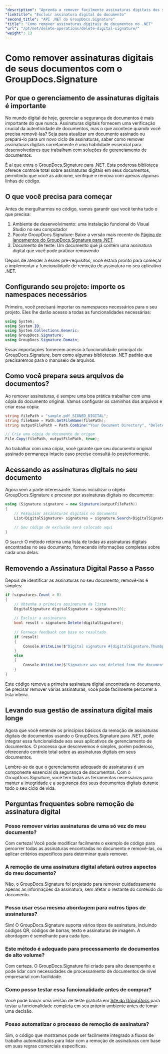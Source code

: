```yaml
---
"description": "Aprenda a remover facilmente assinaturas digitais dos seus documentos usando o GroupDocs.Signature para .NET. Nosso guia passo a passo ajuda você a manter a segurança dos seus documentos sem esforço."
"linktitle": "Excluir assinatura digital do documento"
"second_title": "API .NET do GroupDocs.Signature"
"title": "Como remover assinaturas digitais de documentos no .NET"
"url": "/pt/net/delete-operations/delete-digital-signature/"
"weight": 13
---
```


# Como remover assinaturas digitais de seus documentos com o GroupDocs.Signature

## Por que o gerenciamento de assinaturas digitais é importante

No mundo digital de hoje, gerenciar a segurança de documentos é mais importante do que nunca. Assinaturas digitais fornecem uma verificação crucial da autenticidade de documentos, mas o que acontece quando você precisa removê-las? Seja para atualizar um documento assinado ou prepará-lo para um novo ciclo de assinaturas, saber como remover assinaturas digitais corretamente é uma habilidade essencial para desenvolvedores que trabalham com soluções de gerenciamento de documentos.

É aí que entra o GroupDocs.Signature para .NET. Esta poderosa biblioteca oferece controle total sobre assinaturas digitais em seus documentos, permitindo que você as adicione, verifique e remova com apenas algumas linhas de código.

## O que você precisa para começar

Antes de mergulharmos no código, vamos garantir que você tenha tudo o que precisa:

1. Ambiente de desenvolvimento: uma instalação funcional do Visual Studio no seu computador
2. Pacote GroupDocs.Signature: Baixe a versão mais recente do [Página de lançamentos do GroupDocs.Signature para .NET](https://releases.groupdocs.com/signature/net/)
3. Documento de teste: Um documento que já contém uma assinatura digital que você pode praticar removendo

Depois de atender a esses pré-requisitos, você estará pronto para começar a implementar a funcionalidade de remoção de assinatura no seu aplicativo .NET.

## Configurando seu projeto: importe os namespaces necessários

Primeiro, você precisará importar os namespaces necessários para o seu projeto. Eles lhe darão acesso a todas as funcionalidades necessárias:

```csharp
using System;
using System.IO;
using System.Collections.Generic;
using GroupDocs.Signature;
using GroupDocs.Signature.Domain;
```

Essas importações fornecem acesso à funcionalidade principal do GroupDocs.Signature, bem como algumas bibliotecas .NET padrão que precisaremos para o manuseio de arquivos.

## Como você prepara seus arquivos de documentos?

Ao remover assinaturas, é sempre uma boa prática trabalhar com uma cópia do documento original. Vamos configurar os caminhos dos arquivos e criar essa cópia:

```csharp
string filePath = "sample.pdf_SIGNED_DIGITAL";
string fileName = Path.GetFileName(filePath);
string outputFilePath = Path.Combine("Your Document Directory", "DeleteDigital", fileName);

// Crie uma cópia do documento de origem
File.Copy(filePath, outputFilePath, true);
```

Ao trabalhar com uma cópia, você garante que seu documento original assinado permaneça intacto caso precise consultá-lo posteriormente.

## Acessando as assinaturas digitais no seu documento

Agora vem a parte interessante. Vamos inicializar o objeto GroupDocs.Signature e procurar por assinaturas digitais no documento:

```csharp
using (Signature signature = new Signature(outputFilePath))
{
    // Pesquisar assinaturas digitais no documento
    List<DigitalSignature> signatures = signature.Search<DigitalSignature>(SignatureType.Digital);
    
    // Seu código de exclusão será colocado aqui
}
```

O `Search` O método retorna uma lista de todas as assinaturas digitais encontradas no seu documento, fornecendo informações completas sobre cada uma delas.

## Removendo a Assinatura Digital Passo a Passo

Depois de identificar as assinaturas no seu documento, removê-las é simples:

```csharp
if (signatures.Count > 0)
{
    // Obtenha a primeira assinatura da lista
    DigitalSignature digitalSignature = signatures[0];
    
    // Excluir a assinatura
    bool result = signature.Delete(digitalSignature);
    
    // Forneça feedback com base no resultado
    if (result)
    {
        Console.WriteLine($"Digital signature #{digitalSignature.Thumbprint} from {digitalSignature.SignTime.ToShortDateString()} was deleted from document ['{fileName}'].");
    }
    else
    {
        Console.WriteLine($"Signature was not deleted from the document! Signature# {digitalSignature.Thumbprint} was not found!");
    }
}
```

Este código remove a primeira assinatura digital encontrada no documento. Se precisar remover várias assinaturas, você pode facilmente percorrer a lista inteira.

## Levando sua gestão de assinatura digital mais longe

Agora que você entende os princípios básicos da remoção de assinaturas digitais de documentos usando o GroupDocs.Signature para .NET, pode integrar essa funcionalidade aos seus aplicativos de gerenciamento de documentos. O processo que descrevemos é simples, porém poderoso, oferecendo controle total sobre as assinaturas digitais em seus documentos.

Lembre-se de que o gerenciamento adequado de assinaturas é um componente essencial da segurança de documentos. Com o GroupDocs.Signature, você tem todas as ferramentas necessárias para manter a integridade e a segurança dos seus documentos digitais durante todo o seu ciclo de vida.

## Perguntas frequentes sobre remoção de assinatura digital

### Posso remover várias assinaturas de uma só vez do meu documento?
Com certeza! Você pode modificar facilmente o exemplo de código para percorrer todas as assinaturas encontradas no documento e removê-las, ou aplicar critérios específicos para determinar quais remover.

### A remoção de uma assinatura digital afetará outros aspectos do meu documento?
Não, o GroupDocs.Signature foi projetado para remover cuidadosamente apenas as informações da assinatura, sem afetar o restante do conteúdo do documento.

### Posso usar essa mesma abordagem para outros tipos de assinaturas?
Sim! O GroupDocs.Signature suporta vários tipos de assinatura, incluindo códigos QR, códigos de barras, texto e assinaturas de imagem. A abordagem é semelhante para cada tipo.

### Este método é adequado para processamento de documentos de alto volume?
Com certeza. O GroupDocs.Signature foi criado para alto desempenho e pode lidar com necessidades de processamento de documentos de nível empresarial com facilidade.

### Como posso testar essa funcionalidade antes de comprar?
Você pode baixar uma versão de teste gratuita em [Site do GroupDocs](https://releases.groupdocs.com/) para testar a funcionalidade completa em seu próprio ambiente antes de tomar uma decisão.

### Posso automatizar o processo de remoção de assinatura?
Sim, o código que mostramos pode ser facilmente integrado a fluxos de trabalho automatizados para lidar com a remoção de assinaturas com base em suas regras comerciais específicas.